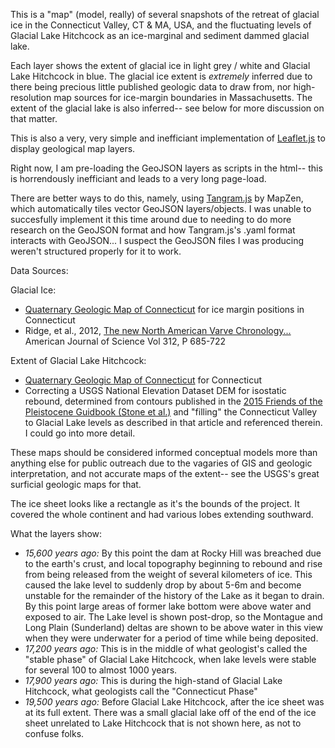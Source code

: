 This is a "map" (model, really) of several snapshots of the retreat of glacial ice in the Connecticut Valley, CT & MA, USA, and the fluctuating levels of Glacial Lake Hitchcock as an ice-marginal and sediment dammed glacial lake.

Each layer shows the extent of glacial ice in light grey / white and Glacial Lake Hitchcock in blue. The glacial ice extent is <em>*extremely*</em> inferred due to there being precious little published geologic data to draw from, nor high-resolution map sources for ice-margin boundaries in Massachusetts.  The extent of the glacial lake is also inferred-- see below for more discussion on that matter.

This is also a very, very simple and inefficiant implementation of <a href = "http://leafletjs.com">Leaflet.js</a> to display geological map layers.

Right now, I am pre-loading the GeoJSON layers as scripts in the html-- this is horrendously inefficiant and leads to a very long page-load.

There are better ways to do this, namely, using <a href="https://mapzen.com/products/tangram/">Tangram.js</a> by MapZen, which automatically tiles vector GeoJSON layers/objects.  I was unable to succesfully implement it this time around due to needing to do more research on the GeoJSON format and how Tangram.js's .yaml format interacts with GeoJSON... I suspect the GeoJSON files I was producing weren't structured properly for it to work.

Data Sources:

Glacial Ice: 

 - <a href="https://pubs.usgs.gov/sim/2005/2784/">Quaternary Geologic Map of Connecticut</a> for ice margin positions in Connecticut
 - Ridge, et al., 2012, <a href="http://www.ajsonline.org/content/312/7/685.abstract">The new North American Varve Chronology...</a> American Journal of Science Vol 312, P 685-722
 
Extent of Glacial Lake Hitchcock:
  - <a href="https://pubs.usgs.gov/sim/2005/2784/">Quaternary Geologic Map of Connecticut</a> for Connecticut
  - Correcting a USGS National Elevation Dataset DEM for isostatic rebound, determined from contours published in the <a href="http://www2.newpaltz.edu/fop/pdf/FOP2015Guide.pdf">2015 Friends of the Pleistocene Guidbook (Stone et al.)</a> and "filling" the Connecticut Valley to Glacial Lake levels as described in that article and referenced therein.  I could go into more detail.
  
These maps should be considered informed conceptual models more than anything else for public outreach due to the vagaries of GIS and geologic interpretation, and not accurate maps of the extent-- see the USGS's great surficial geologic maps for that.

The ice sheet looks like a rectangle as it's the bounds of the project.  It covered the whole continent and had various lobes extending southward.

What the layers show:
<ul>
<li><em>15,600 years ago: </em> By this point the dam at Rocky Hill was breached due to the earth's crust, and local topography beginning to rebound and rise from being released from the weight of several kilometers of ice.  This caused the lake level to suddenly drop by about 5-6m and become unstable for the remainder of the history of the Lake as it began to drain. By this point large areas of former lake bottom were above water and exposed to air.  The Lake level is shown post-drop, so the Montague and Long Plain (Sunderland) deltas are shown to be above water in this view when they were underwater for a period of time while being deposited.</li>
<li><em>17,200 years ago:</em> This is in the middle of what geologist's called the "stable phase" of Glacial Lake Hitchcock, when lake levels were stable for several 100 to almost 1000 years.</li>
<li><em>17,900 years ago:</em> This is during the high-stand of Glacial Lake Hitchcock, what geologists call the "Connecticut Phase"</li>
<li><em>19,500 years ago:</em> Before Glacial Lake Hitchcock, after the ice sheet was at its full extent.  There was a small glacial lake off of the end of the ice sheet unrelated to Lake Hitchcock that is not shown here, as not to confuse folks. </li>
